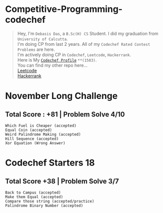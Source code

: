 # Competitive-Programming-codechef
>
>Hey, I'm `Debasis Das`, a `B.Sc(H) CS` Student. I did my graduation from `University of Calcutta`.  
>I'm doing CP from last 2 years. All of my `Codechef Rated Contest Problems` are here.  
>I'm actively doing CP in `Codechef`, `Leetcode`, `Hackerrank`.  
>Here is My [`Codechef Profile`](https://www.codechef.com/users/deba_98) `**(1583)`.  
>You can find my other repo here...  
>[Leetcode]()  
>[Hackerrank]()  

# November Long Challenge
## Total Score : +81 | Problem Solve 4/10
   `Which Fuel is Cheaper (accepted)`  
   `Equal Coin (accepted)`  
   `Weird Palindrome Making (accepted)`  
   `Hill Sequence (accepted)`  
   `Xor Equation (Wrong Answer)`

# Codechef Starters 18
## Total Score +38 | Problem Solve 3/7
   `Back to Campus (accepted)`  
   `Make them Equal (accepted)`   
   `Compare those string (accepted/practice)`  
   `Palindrome Binary Number (accepted)`  
   
